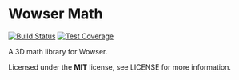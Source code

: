 # Wowser Math

[![Build Status](https://travis-ci.org/wowserhq/wowser-math.svg?branch=master)](https://travis-ci.org/wowserhq/wowser-math)
[![Test Coverage](https://api.codeclimate.com/v1/badges/7ef6d7ffe594af216f6b/test_coverage)](https://codeclimate.com/github/wowserhq/wowser-math/test_coverage)

A 3D math library for Wowser.

Licensed under the **MIT** license, see LICENSE for more information.
